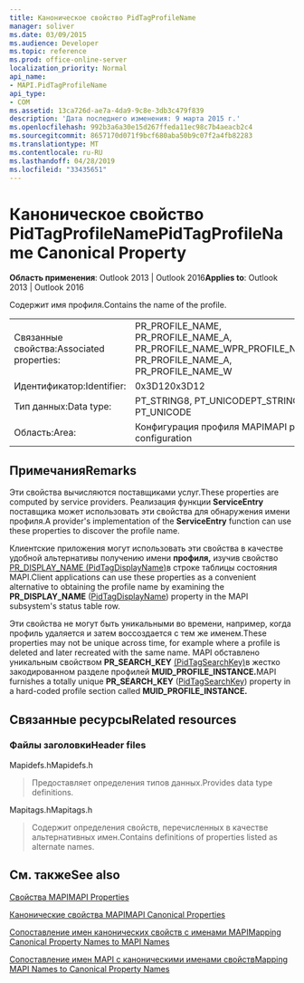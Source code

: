 ```yaml
---
title: Каноническое свойство PidTagProfileName
manager: soliver
ms.date: 03/09/2015
ms.audience: Developer
ms.topic: reference
ms.prod: office-online-server
localization_priority: Normal
api_name:
- MAPI.PidTagProfileName
api_type:
- COM
ms.assetid: 13ca726d-ae7a-4da9-9c8e-3db3c479f839
description: 'Дата последнего изменения: 9 марта 2015 г.'
ms.openlocfilehash: 992b3a6a30e15d267ffeda11ec98c7b4aeacb2c4
ms.sourcegitcommit: 8657170d071f9bcf680aba50b9c07f2a4fb82283
ms.translationtype: MT
ms.contentlocale: ru-RU
ms.lasthandoff: 04/28/2019
ms.locfileid: "33435651"
---
```

# <a name="pidtagprofilename-canonical-property"></a><span data-ttu-id="19b16-103">Каноническое свойство PidTagProfileName</span><span class="sxs-lookup"><span data-stu-id="19b16-103">PidTagProfileName Canonical Property</span></span>

  
  
<span data-ttu-id="19b16-104">**Область применения**: Outlook 2013 | Outlook 2016</span><span class="sxs-lookup"><span data-stu-id="19b16-104">**Applies to**: Outlook 2013 | Outlook 2016</span></span> 
  
<span data-ttu-id="19b16-105">Содержит имя профиля.</span><span class="sxs-lookup"><span data-stu-id="19b16-105">Contains the name of the profile.</span></span>
  
|||
|:-----|:-----|
|<span data-ttu-id="19b16-106">Связанные свойства:</span><span class="sxs-lookup"><span data-stu-id="19b16-106">Associated properties:</span></span>  <br/> |<span data-ttu-id="19b16-107">PR_PROFILE_NAME, PR_PROFILE_NAME_A, PR_PROFILE_NAME_W</span><span class="sxs-lookup"><span data-stu-id="19b16-107">PR_PROFILE_NAME, PR_PROFILE_NAME_A, PR_PROFILE_NAME_W</span></span>  <br/> |
|<span data-ttu-id="19b16-108">Идентификатор:</span><span class="sxs-lookup"><span data-stu-id="19b16-108">Identifier:</span></span>  <br/> |<span data-ttu-id="19b16-109">0x3D12</span><span class="sxs-lookup"><span data-stu-id="19b16-109">0x3D12</span></span>  <br/> |
|<span data-ttu-id="19b16-110">Тип данных:</span><span class="sxs-lookup"><span data-stu-id="19b16-110">Data type:</span></span>  <br/> |<span data-ttu-id="19b16-111">PT_STRING8, PT_UNICODE</span><span class="sxs-lookup"><span data-stu-id="19b16-111">PT_STRING8, PT_UNICODE</span></span>  <br/> |
|<span data-ttu-id="19b16-112">Область:</span><span class="sxs-lookup"><span data-stu-id="19b16-112">Area:</span></span>  <br/> |<span data-ttu-id="19b16-113">Конфигурация профиля MAPI</span><span class="sxs-lookup"><span data-stu-id="19b16-113">MAPI profile configuration</span></span>  <br/> |
   
## <a name="remarks"></a><span data-ttu-id="19b16-114">Примечания</span><span class="sxs-lookup"><span data-stu-id="19b16-114">Remarks</span></span>

<span data-ttu-id="19b16-115">Эти свойства вычисляются поставщиками услуг.</span><span class="sxs-lookup"><span data-stu-id="19b16-115">These properties are computed by service providers.</span></span> <span data-ttu-id="19b16-116">Реализация функции **ServiceEntry** поставщика может использовать эти свойства для обнаружения имени профиля.</span><span class="sxs-lookup"><span data-stu-id="19b16-116">A provider's implementation of the **ServiceEntry** function can use these properties to discover the profile name.</span></span> 
  
<span data-ttu-id="19b16-117">Клиентские приложения могут использовать эти свойства в качестве удобной альтернативы получению имени **профиля,** изучив свойство [PR_DISPLAY_NAME (PidTagDisplayName)](pidtagdisplayname-canonical-property.md)в строке таблицы состояния MAPI.</span><span class="sxs-lookup"><span data-stu-id="19b16-117">Client applications can use these properties as a convenient alternative to obtaining the profile name by examining the **PR_DISPLAY_NAME** ([PidTagDisplayName](pidtagdisplayname-canonical-property.md)) property in the MAPI subsystem's status table row.</span></span>
  
<span data-ttu-id="19b16-118">Эти свойства не могут быть уникальными во времени, например, когда профиль удаляется и затем воссоздается с тем же именем.</span><span class="sxs-lookup"><span data-stu-id="19b16-118">These properties may not be unique across time, for example where a profile is deleted and later recreated with the same name.</span></span> <span data-ttu-id="19b16-119">MAPI обставлено уникальным свойством **PR_SEARCH_KEY** [(PidTagSearchKey)](pidtagsearchkey-canonical-property.md)в жестко закодированном разделе профилей **MUID_PROFILE_INSTANCE.**</span><span class="sxs-lookup"><span data-stu-id="19b16-119">MAPI furnishes a totally unique **PR_SEARCH_KEY** ([PidTagSearchKey](pidtagsearchkey-canonical-property.md)) property in a hard-coded profile section called **MUID_PROFILE_INSTANCE.**</span></span>
  
## <a name="related-resources"></a><span data-ttu-id="19b16-120">Связанные ресурсы</span><span class="sxs-lookup"><span data-stu-id="19b16-120">Related resources</span></span>

### <a name="header-files"></a><span data-ttu-id="19b16-121">Файлы заголовки</span><span class="sxs-lookup"><span data-stu-id="19b16-121">Header files</span></span>

<span data-ttu-id="19b16-122">Mapidefs.h</span><span class="sxs-lookup"><span data-stu-id="19b16-122">Mapidefs.h</span></span>
  
> <span data-ttu-id="19b16-123">Предоставляет определения типов данных.</span><span class="sxs-lookup"><span data-stu-id="19b16-123">Provides data type definitions.</span></span>
    
<span data-ttu-id="19b16-124">Mapitags.h</span><span class="sxs-lookup"><span data-stu-id="19b16-124">Mapitags.h</span></span>
  
> <span data-ttu-id="19b16-125">Содержит определения свойств, перечисленных в качестве альтернативных имен.</span><span class="sxs-lookup"><span data-stu-id="19b16-125">Contains definitions of properties listed as alternate names.</span></span>
    
## <a name="see-also"></a><span data-ttu-id="19b16-126">См. также</span><span class="sxs-lookup"><span data-stu-id="19b16-126">See also</span></span>



[<span data-ttu-id="19b16-127">Свойства MAPI</span><span class="sxs-lookup"><span data-stu-id="19b16-127">MAPI Properties</span></span>](mapi-properties.md)
  
[<span data-ttu-id="19b16-128">Канонические свойства MAPI</span><span class="sxs-lookup"><span data-stu-id="19b16-128">MAPI Canonical Properties</span></span>](mapi-canonical-properties.md)
  
[<span data-ttu-id="19b16-129">Сопоставление имен канонических свойств с именами MAPI</span><span class="sxs-lookup"><span data-stu-id="19b16-129">Mapping Canonical Property Names to MAPI Names</span></span>](mapping-canonical-property-names-to-mapi-names.md)
  
[<span data-ttu-id="19b16-130">Сопоставление имен MAPI с каноническими именами свойств</span><span class="sxs-lookup"><span data-stu-id="19b16-130">Mapping MAPI Names to Canonical Property Names</span></span>](mapping-mapi-names-to-canonical-property-names.md)

